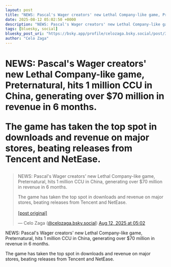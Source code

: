 ```yaml
---
layout: post
title: "NEWS: Pascal's Wager creators' new Lethal Company-like game, Preternatural, hits 1 million CCU in China, generating over $70 million in revenue in 6 months.  The game has taken the top spot in downloads and revenue on major stores, beating releases from Tencent and NetEase."
date: 2025-08-12 05:02:50 +0000
description: "NEWS: Pascal's Wager creators' new Lethal Company-like game, Preternatural, hits 1 million CCU in China, generating over $70 million in revenue in 6 mon..."
tags: [bluesky, social]
bluesky_post_uri: "https://bsky.app/profile/celozaga.bsky.social/post/3lw6jtu5hid2f"
author: "Celo Zaga"
---
```


<h1 class="bluesky-post-title">NEWS: Pascal's Wager creators' new Lethal Company-like game, Preternatural, hits 1 million CCU in China, generating over $70 million in revenue in 6 months.

The game has taken the top spot in downloads and revenue on major stores, beating releases from Tencent and NetEase.</h1>


<blockquote class="bluesky-embed" data-bluesky-uri="at://did:plc:lmh6rennptq77inaztnovw4b/app.bsky.feed.post/3lw6jtu5hid2f" data-bluesky-embed-color-mode="system">
<p lang="">NEWS: Pascal's Wager creators' new Lethal Company-like game, Preternatural, hits 1 million CCU in China, generating over $70 million in revenue in 6 months.

The game has taken the top spot in downloads and revenue on major stores, beating releases from Tencent and NetEase.<br><br><a href="https://bsky.app/profile/celozaga.bsky.social/post/3lw6jtu5hid2f">[post original]</a></p>
&mdash; Celo Zaga (<a href="https://bsky.app/profile/did:plc:lmh6rennptq77inaztnovw4b">@celozaga.bsky.social</a>) <a href="https://bsky.app/profile/celozaga.bsky.social/post/3lw6jtu5hid2f">Aug 12, 2025 at 05:02</a>
</blockquote>
<script async src="https://embed.bsky.app/static/embed.js" charset="utf-8"></script>


<p class="bluesky-post-description">NEWS: Pascal's Wager creators' new Lethal Company-like game, Preternatural, hits 1 million CCU in China, generating over $70 million in revenue in 6 months.

The game has taken the top spot in downloads and revenue on major stores, beating releases from Tencent and NetEase.</p>
